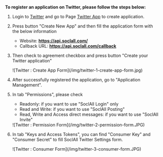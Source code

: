 __To register an application on Twitter, please follow the steps below:__

1. Login to [Twitter](https://www.twitter.com/) and go to Page [Twitter App](http://apps.twitter.com/) to create application.
2. Press button "Create New App" and then fill the application form with the below information
    * Website: __https://api.soclall.com/__
    * Callback URL: __https://api.soclall.com/callback__
3. Then check to agreement checkbox and press button "Create your Twitter application"
    <div class="soclall-br"></div>
    ![Twitter : Create App Form](/img/twitter-1-create-app-form.jpg)
    <div class="soclall-br"></div>
4. After successfully registered the application, go to "Application Management".
5. In tab "Permissions", please check
    * Readonly: if you want to use "SoclAll Login" only
    * Read and Write: if you want to use "SoclAll Posting"
    * Read, Write and Access direct messages: if you want to use "SoclAll Invite"
     
     <div class="soclall-br"></div>
     ![Twitter : Permission Form](/img/twitter-2-permission-form.JPG)
     <div class="soclall-br"></div>
     
6. In tab "Keys and Access Tokens", you can find "Consumer Key" and "Consumer Secret" to fill SoclAll Twitter Settings form.
    <div class="soclall-br"></div>
    ![Twitter : Consumer Form](/img/twitter-3-consumer-form.JPG)
    <div class="soclall-br"></div>